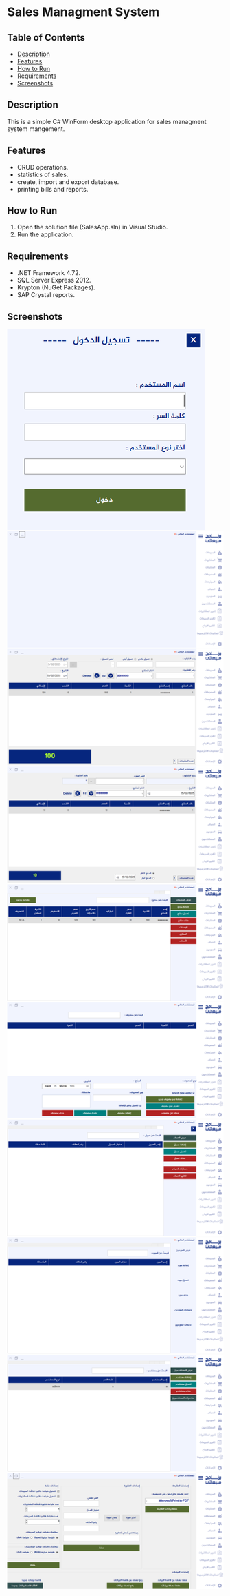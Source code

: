 # Sales Managment System

## Table of Contents
- [Description](#description)
- [Features](#features)
- [How to Run](#how-to-run)
- [Requirements](#requirements)
- [Screenshots](#screenshots)

## Description
This is a simple C# WinForm desktop application for sales managment system mangement.

## Features
- CRUD operations.
- statistics of sales.
- create, import and export database. 
- printing bills and reports.

## How to Run
1. Open the solution file (SalesApp.sln) in Visual Studio.
2. Run the application.

## Requirements
- .NET Framework 4.72.
- SQL Server Express 2012.
- Krypton (NuGet Packages).
- SAP Crystal reports.

## Screenshots
![Login Screen](Screenshots/1.png)
![Main Screen](Screenshots/2.png)
![Sales Screen](Screenshots/3.png)
![Purchases Screen](Screenshots/4.png)
![Products Screen](Screenshots/5.png)
![Expenses Screen](Screenshots/6.png)
![Clients Screen](Screenshots/7.png)
![Suppliers Screen](Screenshots/8.png)
![Uers Screen](Screenshots/9.png)
![Settings Screen](Screenshots/10.png)